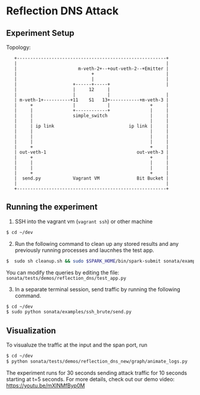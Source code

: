 # Reflection DNS Attack

## Experiment Setup

Topology:
```
   +--------------------------------------------------------+
   |                                                        |
   |                       m-veth-2+--+out-veth-2--+Emitter |
   |                            +                           |
   |                            |                           |
   |                     +------+-----+                     |
   |                     |     12     |
   |                     |            |                     |
   | m-veth-1+----------+11    S1   13+-----------+m-veth-3 |
   |     +               |            |               +     |
   |     |               +------------+               |     |
   |     |               simple_switch                |     |
   |     |                                            |     |
   |     | ip link                            ip link |     |
   |     |                                            |     |
   |     |                                            |     |
   |     |                                            |     |
   |     +                                            +     |
   | out-veth-1                                  out-veth-3 |
   |     +                                            +     |
   |     |                                            |     |
   |     |                                            |     |
   |     +                                            +     |
   |  send.py            Vagrant VM              Bit Bucket |
   |                                                        |
   +--------------------------------------------------------+
```

## Running the experiment

1. SSH into the vagrant vm (`vagrant ssh`) or other machine
```bash
$ cd ~/dev
```

2. Run the following command to clean up any stored results and any previously running processes and laucnhes the test app.

```bash
$  sudo sh cleanup.sh && sudo $SPARK_HOME/bin/spark-submit sonata/examples/ssh_brute/test_app.py
```
You can modify the queries by editing the file: `sonata/tests/demos/reflection_dns/test_app.py`

3. In a separate terminal session, send traffic by running the following command.

```bash
$ cd ~/dev	
$ sudo python sonata/examples/ssh_brute/send.py
```

## Visualization
To visualuze the traffic at the input and the span port, run
```bash
$ cd ~/dev
$ python sonata/tests/demos/reflection_dns_new/graph/animate_logs.py
```
The experiment runs for 30 seconds sending attack traffic for 10 seconds starting at t=5 seconds. 
For more details, check out our demo video: https://youtu.be/mXlNMfByp0M
